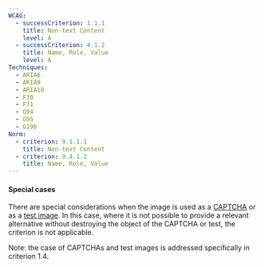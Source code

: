 ```yaml
---
WCAG:
  - successCriterion: 1.1.1
    title: Non-text Content
    level: A
  - successCriterion: 4.1.2
    title: Name, Role, Value
    level: A
Techniques:
  - ARIA6
  - ARIA9
  - ARIA10
  - F30
  - F71
  - G94
  - G95
  - G196
Norm:
  - criterion: 9.1.1.1
    title: Non-text Content
  - criterion: 9.4.1.2
    title: Name, Role, Value
---
```


#### Special cases

There are special considerations when the image is used as a [CAPTCHA](#captcha) or as a [test image](#test-image). In this case, where it is not possible to provide a relevant alternative without destroying the object of the CAPTCHA or test, the criterion is not applicable.

Note: the case of CAPTCHAs and test images is addressed specifically in criterion 1.4.
